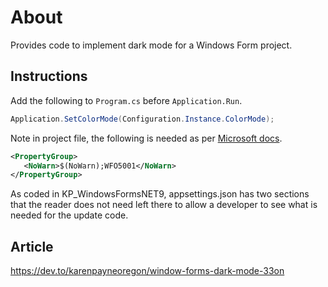 # About 

Provides code to implement dark mode for a Windows Form project.

## Instructions

Add the following to `Program.cs` before `Application.Run`.

```csharp
Application.SetColorMode(Configuration.Instance.ColorMode);
```

Note in project file, the following is needed as per [Microsoft docs](https://learn.microsoft.com/en-us/dotnet/desktop/winforms/whats-new/net90?view=netdesktop-9.0#dark-mode).

```xml
<PropertyGroup>
   <NoWarn>$(NoWarn);WFO5001</NoWarn>
</PropertyGroup>
```

As coded in KP_WindowsFormsNET9, appsettings.json has two sections that the reader does not need left there to allow a developer to see what is needed for the update code.


## Article

https://dev.to/karenpayneoregon/window-forms-dark-mode-33on